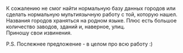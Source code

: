 К сожалению не смог найти нормальную базу данных городов или сделать нормальную мультиязычную работу с той, которую нашел. 
Названия городов храняться на родном языке. Плюс есть большое количество заводов, зданий и, наверное, улиц.  
Приношу свои извинения.

P.S. Послежнее предложение - в целом про всю работу :)
